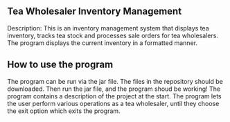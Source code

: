 ## Tea Wholesaler Inventory Management

Description: This is an inventory management system that displays tea inventory, tracks tea stock and processes sale orders for tea wholesalers. The program displays the current inventory in a formatted manner.  

## How to use the program 

The program can be run via the jar file. The files in the repository should be downloaded. Then run the jar file, and the program shoud be working! 
The program contains a description of the project at the start. The program lets the user perform various operations as a tea wholesaler, until they choose the exit option which exits the program. 
